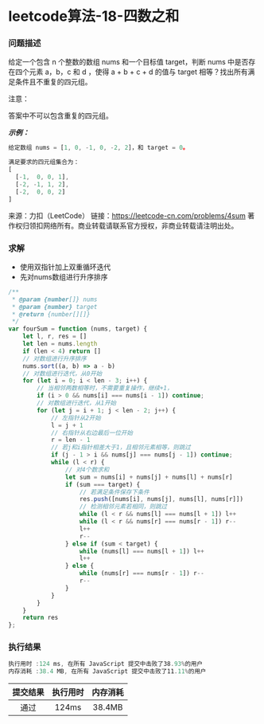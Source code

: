 # leetcode算法-18-四数之和

### 问题描述

给定一个包含 n 个整数的数组 nums 和一个目标值 target，判断 nums 中是否存在四个元素 a，b，c 和 d ，使得 a + b + c + d 的值与 target 相等？找出所有满足条件且不重复的四元组。

注意：

答案中不可以包含重复的四元组。

***示例：***

```js
给定数组 nums = [1, 0, -1, 0, -2, 2]，和 target = 0。

满足要求的四元组集合为：
[
  [-1,  0, 0, 1],
  [-2, -1, 1, 2],
  [-2,  0, 0, 2]
]
```

来源：力扣（LeetCode）
链接：https://leetcode-cn.com/problems/4sum
著作权归领扣网络所有。商业转载请联系官方授权，非商业转载请注明出处。

### 求解

- 使用双指针加上双重循环迭代
- 先对nums数组进行升序排序

```js
/**
 * @param {number[]} nums
 * @param {number} target
 * @return {number[][]}
 */
var fourSum = function (nums, target) {
    let l, r, res = []
    let len = nums.length
    if (len < 4) return []
    // 对数组进行升序排序
    nums.sort((a, b) => a - b)
    // 对数组进行迭代，从0开始
    for (let i = 0; i < len - 3; i++) {
        // 当相邻两数相等时，不需要重复操作，继续+1，
        if (i > 0 && nums[i] === nums[i - 1]) continue;
        // 对数组进行迭代，从1开始
        for (let j = i + 1; j < len - 2; j++) {
            // 左指针从2开始
            l = j + 1
            // 右指针从右边最后一位开始
            r = len - 1
            // 若j和i指针相差大于1，且相邻元素相等，则跳过
            if (j - 1 > i && nums[j] === nums[j - 1]) continue;
            while (l < r) {
                // 对4个数求和
                let sum = nums[i] + nums[j] + nums[l] + nums[r]
                if (sum === target) {
                    // 若满足条件保存下条件
                    res.push([nums[i], nums[j], nums[l], nums[r]])
                    // 检测相邻元素若相同，则跳过
                    while (l < r && nums[l] === nums[l + 1]) l++
                    while (l < r && nums[r] === nums[r - 1]) r--
                    l++
                    r--
                } else if (sum < target) {
                    while (nums[l] === nums[l + 1]) l++
                    l++
                } else {
                    while (nums[r] === nums[r - 1]) r--
                    r--
                }
            }
        }
    }
    return res
};
```

### 执行结果

```js
执行用时 :124 ms, 在所有 JavaScript 提交中击败了38.93%的用户
内存消耗 :38.4 MB, 在所有 JavaScript 提交中击败了11.11%的用户
```

| 提交结果 | 执行用时 | 内存消耗 |
|:------:|:------:|:-------:|
|   通过  | 124ms  |  38.4MB |


